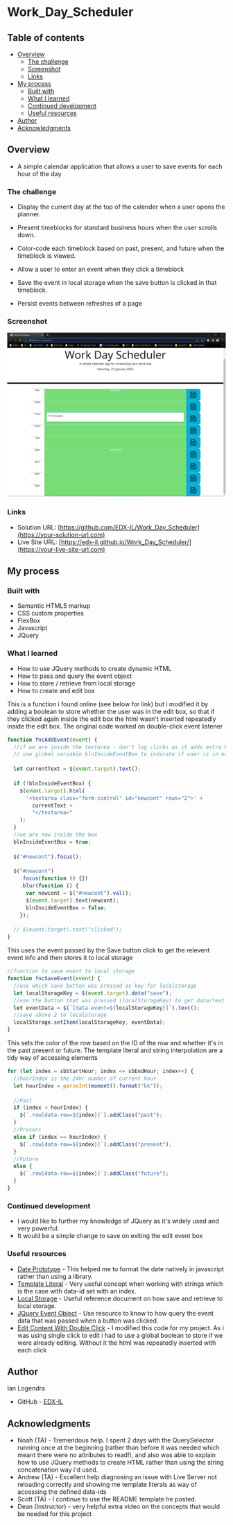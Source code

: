 # Work_Day_Scheduler

## Table of contents

- [Overview](#overview)
  - [The challenge](#the-challenge)
  - [Screenshot](#screenshot)
  - [Links](#links)
- [My process](#my-process)
  - [Built with](#built-with)
  - [What I learned](#what-i-learned)
  - [Continued development](#continued-development)
  - [Useful resources](#useful-resources)
- [Author](#author)
- [Acknowledgments](#acknowledgments)

## Overview

- A simple calendar application that allows a user to save events for each hour of the day

### The challenge

- Display the current day at the top of the calender when a user opens the planner.

- Present timeblocks for standard business hours when the user scrolls down.

- Color-code each timeblock based on past, present, and future when the timeblock is viewed.

- Allow a user to enter an event when they click a timeblock

- Save the event in local storage when the save button is clicked in that timeblock.

- Persist events between refreshes of a page

### Screenshot

![](./images/screenshot.png)

### Links

- Solution URL: [https://github.com/EDX-IL/Work_Day_Scheduler](https://your-solution-url.com)
- Live Site URL: [https://edx-il.github.io/Work_Day_Scheduler/](https://your-live-site-url.com)

## My process

### Built with

- Semantic HTML5 markup
- CSS custom properties
- FlexBox
- Javascript
- JQuery

### What I learned

- How to use JQuery methods to create dynamic HTML
- How to pass and query the event object
- How to store / retrieve from local storage
- How to create and edit box

This is a function i found online (see below for link) but i modified it by adding a boolean to store whether the user was in the edit box, so that if they clicked again inside the edit box the html wasn't inserted repeatedly inside the edit box. The original code worked on double-click event listener

```js
function fncAddEvent(event) {
  //if we are inside the textarea - don't log clicks as it adds extra html.
  // use global variable blnInsideEventBox to indicate if user is in edit box

  let currentText = $(event.target).text();

  if (!blnInsideEventBox) {
    $(event.target).html(
      '<textarea class="form-control" id="newcont" rows="2">' +
        currentText +
        "</textarea>"
    );
  }
  //we are now inside the box
  blnInsideEventBox = true;

  $("#newcont").focus();

  $("#newcont")
    .focus(function () {})
    .blur(function () {
      var newcont = $("#newcont").val();
      $(event.target).text(newcont);
      blnInsideEventBox = false;
    });

  // $(event.target).text("clicked");
}
```

This uses the event passed by the Save button click to get the relevent event info and then stores it to local storage

```js
//function to save event to local storage
function fncSaveEvent(event) {
  //use which save button was pressed as key for localstorage
  let localStorageKey = $(event.target).data("save");
  //use the button that was pressed (localStorageKey) to get data/text from same row data-event
  let eventData = $(`[data-event=${localStorageKey}]`).text();
  //save above 2 to localstorage
  localStorage.setItem(localStorageKey, eventData);
}
```

This sets the color of the row based on the ID of the row and whether it's in the past present or future. The template literal and string interpolation are a tidy way of accessing elements

```js
for (let index = sbStartHour; index <= sbEndHour; index++) {
  //hourIndex is the 24hr number of current hour
  let hourIndex = parseInt(moment().format("kk"));

  //Past
  if (index < hourIndex) {
    $(`.row[data-row=${index}]`).addClass("past");
  }
  //Present
  else if (index == hourIndex) {
    $(`.row[data-row=${index}]`).addClass("present");
  }
  //Future
  else {
    $(`.row[data-row=${index}]`).addClass("future");
  }
}
```

### Continued development

- I would like to further my knowledge of JQuery as it's widely used and very powerful.
- It would be a simple change to save on exiting the edit event box

### Useful resources

- [Date Prototype](https://developer.mozilla.org/en-US/docs/Web/JavaScript/Reference/Global_Objects/Date/toLocaleDateString) - This helped me to format the date natively in javascript rather than using a library.
- [Template Literal](https://developer.mozilla.org/en-US/docs/Web/JavaScript/Reference/Template_literals) - Very useful concept when working with strings which is the case with data-id set with an index.
- [Local Storage](https://www.w3schools.com/jsref/prop_win_localstorage.asp) - Useful reference document on how save and retrieve to local storage.
- [JQuery Event Object](https://api.jquery.com/category/events/event-object/) - Use resource to know to how query the event data that was passed when a button was clicked.
- [Edit Content With Double Click](https://jsfiddle.net/Logan_Wayne/eovLdrao/) - I modified this code for my project. As i was using single click to edit i had to use a global boolean to store if we were already editing. Without it the html was repeatedly inserted with each click

## Author

Ian Logendra

- GitHub - [EDX-IL](https://github.com/EDX-IL)

## Acknowledgments

- Noah (TA) - Tremendous help. I spent 2 days with the QuerySelector running once at the beginning (rather than before it was needed which meant there were no attributes to read!), and also was able to explain how to use JQuery methods to create HTML rather than using the string concatenation way i'd used.
- Andrew (TA) - Excellent help diagnosing an issue with Live Server not reloading correctly and showing me template literals as way of accessing the defined data-ids
- Scott (TA) - I continue to use the README template he posted.
- Dean (Instructor) - very helpful extra video on the concepts that would be needed for this project
